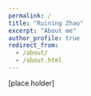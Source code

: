 ```yaml
---
permalink: /
title: "Ruining Zhao"
excerpt: "About me"
author_profile: true
redirect_from: 
  - /about/
  - /about.html
---
```


[place holder]